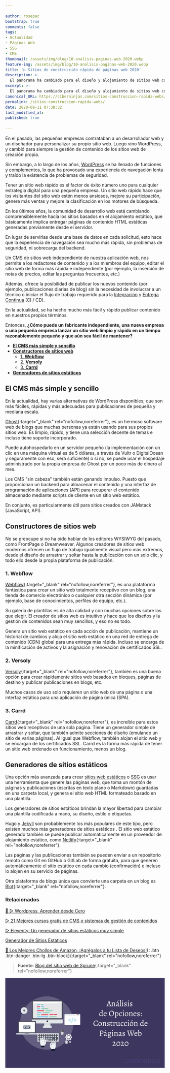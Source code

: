 ```yaml
---

author: rosepac
bootstrap: true
comments: false
tags:
- Actualidad
- Páginas Web
- SSG
- CMS
thumbnail: /assets/img/blog/10-analisis-paginas-web-2020.webp
feature-img: /assets/img/blog/10-analisis-paginas-web-2020.webp
title: '▷ Sitios de construcción rápida de páginas web 2020'
description: >-
  El panorama ha cambiado para el diseño y alojamiento de sitios web comerciales de creación propia. Aquí tienes tres enfoques independientes más prácticos y adecuados para crear sitios web estáticos simples o sistemas de gestión de contenidos (CMS).
excerpt: >-
  El panorama ha cambiado para el diseño y alojamiento de sitios web comerciales de creación propia. Aquí tienes tres enfoques independientes más prácticos y adecuados para crear sitios web estáticos simples o sistemas de gestión de contenidos (CMS).
canonical_URL: https://ciberninjas.com/sitios-construccion-rapida-webs/
permalink: /sitios-construccion-rapida-webs/
date: 2020-09-11 07:38:32
last_modified_at: 
published: true

---
```


En el pasado, las pequeñas empresas contrataban a un desarrollador web y un diseñador para personalizar su propio sitio web. Luego vino WordPress, y cambió para siempre la gestión de contenido de los sitios web de creación propia.

Sin embargo, a lo largo de los años, [WordPress](https://ciberninjas.com/wordpress/) se ha llenado de funciones y complementos, lo que ha provocado una experiencia de navegación lenta y traído la existencia de problemas de seguridad.

Tener un sitio web rápido es el factor de éxito número uno para cualquier estrategia digital para una pequeña empresa. Un sitio web rápido hace que los visitantes del sitio web estén menos ansiosos, mejore su participación, genere más ventas y mejore la clasificación en los motores de búsqueda.

En los últimos años, la comunidad de desarrollo web está cambiando comprensiblemente hacía los sitios basados en el alojamiento estático, que básicamente implica entregar páginas de contenido HTML estáticas generadas previamente desde el servidor.

En lugar de servirlas desde una base de datos en cada solicitud, esto hace que la experiencia de navegación sea mucho más rápida, sin problemas de seguridad, ni sobrecarga del backend.

Un CMS de sitios web independiente de nuestra aplicación web, nos permite a los redactores de contenido y a los miembros del equipo, editar el sitio web de forma más rápida e independiente (por ejemplo, la inserción de notas de precios, editar las preguntas frecuentes, etc.)

Además, ofrece la posibilidad de publicar los nuevos contenido (por ejemplo, publicaciones diarias de blog) sin la necesidad de involucrar a un técnico o iniciar el flujo de trabajo requerido para la [Integración](https://ciberninjas.com/etiqueta/#Integraci%C3%B3n+Continua) y [Entrega Continua](https://ciberninjas.com/etiqueta/#Distribuci%C3%B3n+Continua) (CI / CD).

En la actualidad, se ha hecho mucho más fácil y rápido publicar contenido en nuestros propios términos.

Entonces, **¿Cómo puede un fabricante independiente, una nueva empresa o una pequeña empresa lanzar un sitio web limpio y rápido en un tiempo razonablemente pequeño y que aún sea fácil de mantener?**

- [**El CMS más simple y sencillo**](#el-cms-más-simple-y-sencillo)
- [**Constructores de sitios web**](#constructores-de-sitios-web)
  - [1. **Webflow**](#1-webflow)
  - [2. **Versoly**](#2-versoly)
  - [3. **Carrd**](#3-carrd)
- [**Generadores de sitios estáticos**](#generadores-de-sitios-estáticos)

## **El CMS más simple y sencillo**

En la actualidad, hay varias alternativas de WordPress disponibles; que son más fáciles, rápidas y más adecuadas para publicaciones de pequeña y mediana escala.

[Ghost](https://ghost.org/){:target="_blank" rel="nofollow,noreferrer"}, es un hermoso software web de blogs que muchas personas ya están usando para sus propios sitios web. Es limpio, rápido, y tiene una selección decente de temas e incluso tiene soporte incorporado.

Puede autohospedarlo en un servidor pequeño (la implementación con un clic en una máquina virtual es de 5 dólares, a través de Vultr o DigitalOcean y seguramente con eso, será suficiente) o si no, se puede usar el hospedaje administrado por la propia empresa de Ghost por un poco más de dinero al mes.

Los CMS "sin cabeza" también están ganando impulso. Puesto que proporcionan un backend para almacenar el contenido y una interfaz de programación de aplicaciones (API) para recuperar el contenido almacenado mediante scripts de cliente en un sitio web estático.

En conjunto, es particularmente útil para sitios creados con JAMstack (JavaScript, API).

## **Constructores de sitios web**

No se preocupe si no ha oído hablar de los editores WYSIWYG del pasado, como FrontPage o Dreamweaver. Algunos creadores de sitios web modernos ofrecen un flujo de trabajo igualmente visual pero más extremos, desde el diseño de arrastrar y soltar hasta la publicación con un solo clic, y todo ello desde la propia plataforma de publicación.

### 1. **Webflow**

[Webflow](https://webflow.com/){:target="_blank" rel="nofollow,noreferrer"}, es una plataforma fantástica para crear un sitio web totalmente receptivo con un blog, una tienda de comercio electrónico o cualquier otra sección dinámica (por ejemplo, base de conocimientos, perfiles de equipo, etc.).

Su galería de plantillas es de alta calidad y con muchas opciones sobre las que elegir. El creador de sitios web es intuitivo y hace que los diseños y la gestión de contenidos sean muy sencillos, y eso no es todo.

Genera un sitio web estático en cada acción de publicación, mantiene un historial de cambios y aloja el sitio web estático en una red de entrega de contenido (CDN) global para una entrega más rápida. Incluso se encarga de la minificación de activos y la asignación y renovación de certificados SSL.

### 2. **Versoly**

[Versoly](https://versoly.com/){:target="_blank" rel="nofollow,noreferrer"}, también es una buena opción para crear rápidamente sitios web basados ​​en bloques, páginas de destino y publicar publicaciones en blogs, etc.

Muchos casos de uso solo requieren un sitio web de una página o una interfaz estática para una aplicación de página única (SPA).

### 3. **Carrd**

[Carrd](https://carrd.co/){:target="_blank" rel="nofollow,noreferrer"}, es increíble para estos sitios web receptivos de una sola página. Tiene un generador simple de arrastrar y soltar, que también admite secciones de diseño (emulando un sitio de varias páginas). Al igual que Webflow, también alojan el sitio web y se encargan de los certificados SSL. Carrd es la forma más rápida de tener un sitio web ordenado en funcionamiento, menos un blog.

## **Generadores de sitios estáticos**

Una opción más avanzada para crear [sitios web estáticos](https://ciberninjas.com/ssg/) o [SSG](https://ciberninjas.com/wiki/generador-de-sitios-estaticos/) es usar una herramienta que genere las páginas web, que toma un montón de páginas y publicaciones (escritas en texto plano o Markdown) guardadas en una carpeta local, y genera el sitio web HTML formateado basado en una plantilla.

Los generadores de sitios estáticos brindan la mayor libertad para cambiar una plantilla codificada a mano, su diseño, estilo o etiquetas.

Hugo y [Jekyll](https://ciberninjas.com/jekyll/) son probablemente los más populares de este tipo, pero existen muchos más generadores de sitios estáticos . El sitio web estático generado también se puede publicar automáticamente en un proveedor de alojamiento estático, como [Netlify](https://www.netlify.com/jamstack/){:target="_blank" rel="nofollow,noreferrer"}.

Las páginas y las publicaciones también se pueden enviar a un repositorio remoto como Git en GitHub o GitLab de forma gratuita, para que generen automáticamente el sitio estático en cada cambio (confirmación) e incluso lo alojen en su servicio de páginas.

Otra plataforma de blogs única que convierte una carpeta en un blog es [Blot](https://blot.im/){:target="_blank" rel="nofollow,noreferrer"}.

### **Relacionados** <!-- omit in toc -->

[🥇 ▷ Wordpress, Aprender desde Cero](https://ciberninjas.com/wordpress/)

[▷ 21 Mejores cursos gratis de CMS o sistemas de gestión de contenidos](https://ciberninjas.com/cursos-sistemas-gestion-cms/)

[▷ Eleventy: Un generador de sitios estáticos muy simple](https://ciberninjas.com/eleventy-ssg/)

[Generador de Sitios Estáticos](https://ciberninjas.com/wiki/generador-de-sitios-estaticos/)

[🛒 Los Mejores Chollos de Amazon, ¡Agrégalos a tu Lista de Deseos!](/amazon/ "Los Mejores Chollos de Amazon, Ofertas Flash, Black Monday y Amazon Prime Day"){: .btn .btn-danger .btn-lg .btn-block}{:target="_blank" rel="nofollow,noreferrer"}

> **Fuente**: [Blog del sitio web de Sprune](https://sprune.com/blog/state-of-self-serve-website-building-in-2020/ "Blog del sitio web de Sprune"){:target="_blank" rel="nofollow,noreferrer"}

![Sitios de construcción rápida de páginas web 2020](/assets/img/blog/10-analisis-paginas-web-2020.webp "Sitios de construcción rápida de páginas web 2020")